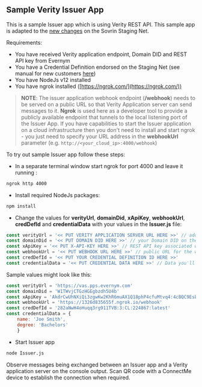 ## Sample Verity Issuer App

This is a sample Issuer app which is using Verity REST API. This sample app is adapted to the [new changes](https://gitlab.com/evernym/verity/verity-sdk/-/tree/main/docs/new-customers) on the Sovrin Staging Net.

Requirements:
- You have received Verity application endpoint, Domain DID and REST API key from Evernym
- You have a Credential Definition endorsed on the Staging Net (see manual for new customers [here](https://gitlab.com/evernym/verity/verity-sdk/-/tree/main/docs/new-customers))
- You have NodeJs v12 installed
- You have ngrok installed ([https://ngrok.com/](https://ngrok.com/))

> **NOTE**: The issuer application webhook endpoint (**/webhook**) needs to be served on a public URL so that Verity Application server can send messages to it. **Ngrok** is used here as a developer tool to provide a publicly available endpoint that tunnels to the local listening port of the Issuer App. If you have capabilities to start the Issuer application on a cloud infrastructure then you don't need to install and start ngrok - you just need to specify your URL address in the **webhookUrl** parameter (e.g. `http://<your_cloud_ip>:4000/webhook`)

To try out sample Issuer app follow these steps:
- In a separate terminal window start ngrok for port 4000 and leave it running :
```sh
ngrok http 4000
```
- Install required NodeJs packages:
```sh
npm install
```
- Change the values for **verityUrl**, **domainDid**, **xApiKey**, **webhookUrl**, **credDefId** and **credentialData** with your values in the **Issuer.js** file:
```javascript
const verityUrl = '<< PUT VERITY APPLICATION SERVER URL HERE >>' // address of Verity Application Server
const domainDid = '<< PUT DOMAIN DID HERE >>' // your Domain DID on the multi-tenant Verity Application Server
const xApiKey = '<< PUT X-API-KEY HERE >>' // REST API key associated with your Domain DID
const webhookUrl = '<< PUT WEBHOOK URL HERE >>' // public URL for the webhook endpoint
const credDefId = '<< PUT YOUR CREDENTIAL DEFINITION ID HERE >>'
const credentialData = '<< PUT CREDENTIAL DATA HERE >>' // Data you'll issue in a credential.
```
Sample values might look like this:
```javascript
const verityUrl = 'https://vas.pps.evernym.com'
const domainDid = 'W1TWvjCTGzHGEgbzdh5U4b'
const xApiKey = 'AkdrCwUhNXiQi3zgwKw2KhR6muAX1Q18phP4cfuMtvq4:4cBQC9EsbMa9T96KA4noZwLJQuVcd6KBwaqFhRqZQKFWT45VEm3jbPCm8S6bqhwh3UKEKAPkHeLz9Gb1d1YE1dWv'
const webhookUrl = 'https://1326d835655f.ngrok.io/webhook'
const credDefId = '282aNwH4oHuqq3rg911TVB:3:CL:224867:latest'
const credentialData = {
    name: 'Joe Smith', 
    degree: 'Bachelors'
    }
```
- Start Issuer app
```sh
node Issuer.js
```
Observe messages being exchanged between an Issuer app and a Verity application server on the console output. Scan QR code with a ConnectMe device to establish the connection when required.
